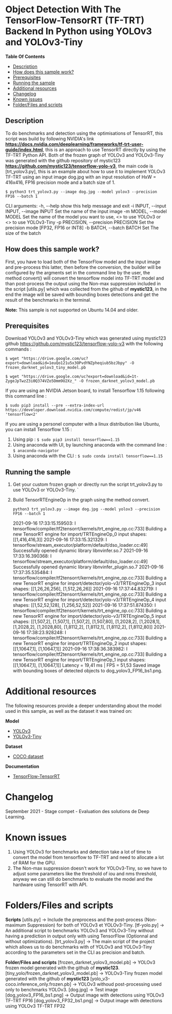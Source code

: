 # Object Detection With The TensorFlow-TensorRT (TF-TRT) Backend In Python using YOLOv3 and YOLOv3-Tiny 

**Table Of Contents**
- [Description](#description)
- [How does this sample work?](#how-does-this-sample-work)
- [Prerequisites](#prerequisites)
- [Running the sample](#running-the-sample)
- [Additional resources](#additional-resources)
- [Changelog](#changelog)
- [Known issues](#known-issues)
- [Folder/Files and scripts](#Folder/Files-and-scripts)

## Description
To do benchmarks and detection using the optimisations of TensorRT, this script was build by following NVIDIA's link **https://docs.nvidia.com/deeplearning/frameworks/tf-trt-user-guide/index.html**, this is an approach to use TensorRT directly by using the TF-TRT Python API. Both of the frozen graph of YOLOv3 and YOLOv3-Tiny was generated with the github repository of mystic123 **https://github.com/mystic123/tensorflow-yolo-v3**, the main code is [trt_yolov3.py], this is an example about how to use it to implement YOLOv3 TF-TRT using an input image dog.jpg with an input resolution of HxW = 416x416, FP16 precision mode and a batch size of 1. 

`$ python3 trt_yolov3.py --image dog.jpg --model yolov3 --precision FP16 --batch 1` 

CLI arguments:
  -h, --help            show this help message and exit
  -i INPUT, --input INPUT, --image INPUT
                        Set the name of the input image
  -m MODEL, --model MODEL
                        Set the name of the model you want to use, <<yolov3>>
                        to use YOLOv3 or <<yolov3-tiny>> to use YOLOv3-Tiny
  -p PRECISION, --precision PRECISION
                        Set the precision mode [FP32, FP16 or INT8]
  -b BATCH, --batch BATCH
                        Set The size of the batch



## How does this sample work?

First, you have to load both of the TensorFlow model and the input image and pre-process this latter, then before the conversion, the builder will be configured by the argments set in the command line by the user, the method convert() will convert the tensorflow model into TF-TRT model and than post-process the output using the Non-max suppression included in the script [utils.py] which was collected from the github of **mystic123**, in the end the image will be saved with bounding boxes detections and get the result of the benchmarks in the terminal.

**Note:** This sample is not supported on Ubuntu 14.04 and older.

## Prerequisites

Download YOLOv3 and YOLOv3-Tiny which was generated using mystic123 github https://github.com/mystic123/tensorflow-yolo-v3 with the following commands :
	
`$ wget "https://drive.google.com/uc?export=download&id=1euQo121u5x3OPvdYNZpheqiub5bzJbpy" -O frozen_darknet_yolov3_tiny_model.pb`
	
`$ wget "https://drive.google.com/uc?export=download&id=1t-ZygeJpTwzZ3i0Q374VZo5Omm9U2Xz_" -O frozen_darknet_yolov3_model.pb`

	

	
If you are using an NVIDIA Jetson board, to install Tensorflow 1.15 following this command line :
	
`$ sudo pip3 install --pre --extra-index-url https://developer.download.nvidia.com/compute/redist/jp/v46 'tensorflow<2'`

If you are using a personel computer with a linux distribution like Ubuntu, you can install Tensorflow 1.15 :
1.  Using pip :
`$ sudo pip3 install tensorflow==1.15`
2.  Using anaconda with UI, by launching anaconda with the command line :
`$ anaconda-navigator`
3.  Using anaconda with the CLI :
`$ sudo conda install tensorflow==1.15`

## Running the sample

1.  Get your custom frozen graph or directly run the script trt_yolov3.py to use YOLOv3 or YOLOv3-Tiny.
	`

2.  Build TensorRTEngineOp in the graph using the method convert.
	
	`python3 trt_yolov3.py --image dog.jpg --model yolov3 --precision FP16 --batch 1`
	
	2021-09-16 17:33:15.159503: I tensorflow/compiler/tf2tensorrt/kernels/trt_engine_op.cc:733] Building a new TensorRT engine for import/TRTEngineOp_0 input shapes: [[1,416,416,3]]
	2021-09-16 17:33:15.321329: I tensorflow/stream_executor/platform/default/dso_loader.cc:49] Successfully opened dynamic library libnvinfer.so.7
	2021-09-16 17:33:16.390368: I tensorflow/stream_executor/platform/default/dso_loader.cc:49] Successfully opened dynamic library libnvinfer_plugin.so.7
	2021-09-16 17:37:35.535484: I tensorflow/compiler/tf2tensorrt/kernels/trt_engine_op.cc:733] Building a new TensorRT engine for import/detector/yolo-v3/TRTEngineOp_3 input shapes: [[1,26,26,256], [1,512,26,26]]
	2021-09-16 17:37:44.832719: I tensorflow/compiler/tf2tensorrt/kernels/trt_engine_op.cc:733] Building a new TensorRT engine for import/detector/yolo-v3/TRTEngineOp_4 input shapes: [[1,52,52,128], [1,256,52,52]]
	2021-09-16 17:37:51.874350: I tensorflow/compiler/tf2tensorrt/kernels/trt_engine_op.cc:733] Building a new TensorRT engine for import/detector/yolo-v3/TRTEngineOp_5 input shapes: [[1,507,2], [1,507,1], [1,507,2], [1,507,80], [1,2028,2], [1,2028,1], [1,2028,2], [1,2028,80], [1,8112,2], [1,8112,1], [1,8112,2], [1,8112,80]]
	2021-09-16 17:38:23.928248: I tensorflow/compiler/tf2tensorrt/kernels/trt_engine_op.cc:733] Building a new TensorRT engine for import/TRTEngineOp_2 input shapes: [[1,10647,1], [1,10647,1]]
	2021-09-16 17:38:36.383982: I tensorflow/compiler/tf2tensorrt/kernels/trt_engine_op.cc:733] Building a new TensorRT engine for import/TRTEngineOp_1 input shapes: [[1,10647,1], [1,10647,1]]
	Latency = 19,41 ms | FPS = 51,53
	Saved image with bounding boxes of detected objects to dog_yolov3_FP16_bs1.png.
	



# Additional resources

The following resources provide a deeper understanding about the model used in this sample, as well as the dataset it was trained on:

**Model**
- [YOLOv3](https://github.com/mystic123/tensorflow-yolo-v3)
- [YOLOv3-Tiny](https://github.com/mystic123/tensorflow-yolo-v3)

**Dataset**
- [COCO dataset](http://cocodataset.org/#home)

**Documentation**
- [TensorFlow-TensorRT](https://docs.nvidia.com/deeplearning/frameworks/install-tf-jetson-platform/index.html)

# Changelog
September 2021 - Stage compet - Evaluation des solutions de Deep Learning.

# Known issues

1. Using YOLOv3 for benchmarks and detection take a lot of time to convert the model from tensorflow to TF-TRT and need to allocate a lot of RAM for the GPU.
2. The Non-max suppression doesn't work for YOLOv3-Tiny, so we have to adjust some parameters like the threshold of iou and nms threshold, anyway we can still do benchmarks to evaluate the model and the hardware using TensorRT with API.


# Folders/Files and scripts

**Scripts**
	[utils.py] -> Include the preprocess and the post-process (Non-maximum Suppression) for both of YOLOv3 et YOLOv3-Tiny.
	[tf-yolo.py] -> An additional script to benchmarks YOLOv3 and YOLOv3-Tiny without having a prediction in output only with using TensorFlow (Optionnal and without optimizations).
	[trt_yolov3.py] -> The main script of the project which allows us to do benchmarks with of YOLOv3 and YOLOv3-Tiny according to the parameters set in the CLI as precision and batch.

**Folder/Files and scripts**
	[frozen_darknet_yolov3_model.pb] -> YOLOv3 frozen model generated with the github of **mystic123**.
	[tiny_yolo/frozen_darknet_yolov3_model.pb] -> YOLOv3-Tiny frozen model generated with the github of **mystic123**
	[yolo_v3-coco.inference_only.frozen.pb] -> YOLOv3 withoud post-processing used only to benchmarks YOLOv3.
	[dog.jpg] -> Test image
	[dog_yolov3_FP16_bs1.png] -> Output image with detections using YOLOv3 TF-TRT FP16
	[dog_yolov3_FP32_bs1.png] -> Output image with detections using YOLOv3 TF-TRT FP32
	
	



